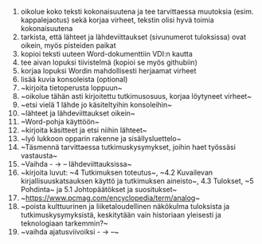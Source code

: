 
1. oikolue koko teksti kokonaisuutena ja tee tarvittaessa muutoksia (esim. kappalejaotus) sekä korjaa virheet, tekstin olisi hyvä toimia kokonaisuutena
2. tarkista, että lähteet ja lähdeviittaukset (sivunumerot tuloksissa) ovat oikein, myös pisteiden paikat
3. kopioi teksti uuteen Word-dokumenttiin VDI:n kautta
4. tee aivan lopuksi tiivistelmä (kopioi se myös githubiin)
5. korjaa lopuksi Wordin mahdollisesti herjaamat virheet
6. lisää kuvia konsoleista (optional)
7. ~kirjoita tietoperusta loppuun~
8. ~oikolue tähän asti kirjoitettu tutkimusosuus, korjaa löytyneet virheet~
9. ~etsi vielä 1 lähde jo käsiteltyihin konsoleihin~
10. ~lähteet ja lähdeviittaukset oikein~
11. ~Word-pohja käyttöön~
12. ~kirjoita käsitteet ja etsi niihin lähteet~
13. ~lyö lukkoon opparin rakenne ja sisällysluettelo~
14. ~Täsmennä tarvittaessa tutkimuskysymykset, joihin haet työssäsi vastausta~
15. ~Vaihda - -> –  lähdeviittauksissa~
16. ~kirjoita luvut: ~4 Tutkimuksen toteutus~, ~4.2 Kuvailevan kirjallisuuskatsauksen käyttö ja tutkimuksen aineisto~, 4.3 Tulokset, ~5 Pohdinta~ ja 5.1 Johtopäätökset ja suositukset~
18. ~https://www.pcmag.com/encyclopedia/term/analog~
19. ~poista kulttuurinen ja liiketaloudellinen näkökulma tuloksista ja tutkimuskysymyksistä, keskitytään vain historiaan yleisesti ja teknologiaan tarkemmin?~
20. ~vaihda ajatusviivoiksi - -> –~
